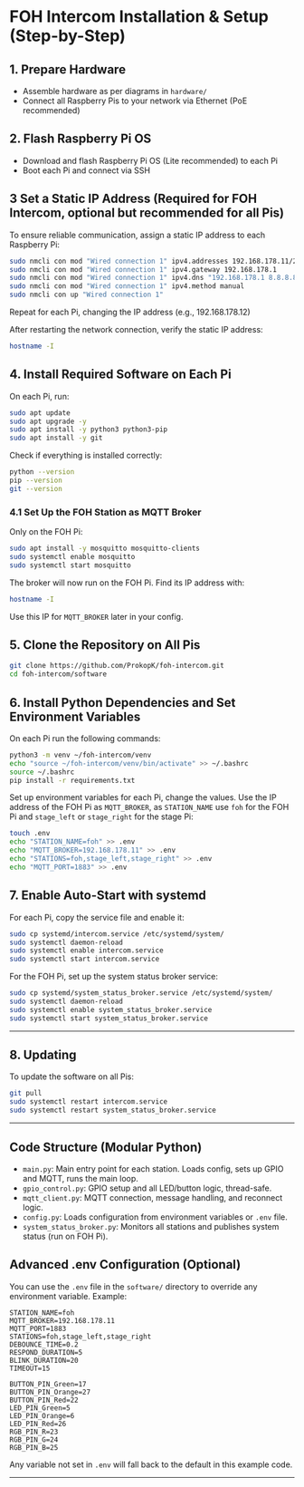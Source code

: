 # FOH Intercom Installation & Setup (Step-by-Step)

## 1. Prepare Hardware
- Assemble hardware as per diagrams in `hardware/`
- Connect all Raspberry Pis to your network via Ethernet (PoE recommended)

## 2. Flash Raspberry Pi OS
- Download and flash Raspberry Pi OS (Lite recommended) to each Pi
- Boot each Pi and connect via SSH

## 3 Set a Static IP Address (Required for FOH Intercom, optional but recommended for all Pis)
To ensure reliable communication, assign a static IP address to each Raspberry Pi:

```bash
sudo nmcli con mod "Wired connection 1" ipv4.addresses 192.168.178.11/24
sudo nmcli con mod "Wired connection 1" ipv4.gateway 192.168.178.1
sudo nmcli con mod "Wired connection 1" ipv4.dns "192.168.178.1 8.8.8.8"
sudo nmcli con mod "Wired connection 1" ipv4.method manual
sudo nmcli con up "Wired connection 1"
```
Repeat for each Pi, changing the IP address (e.g., 192.168.178.12)

After restarting the network connection, verify the static IP address:
```bash
hostname -I
```

## 4. Install Required Software on Each Pi
On each Pi, run:
```bash
sudo apt update
sudo apt upgrade -y
sudo apt install -y python3 python3-pip
sudo apt install -y git
```
Check if everything is installed correctly:
```bash
python --version
pip --version
git --version
```

### 4.1 Set Up the FOH Station as MQTT Broker
Only on the FOH Pi:

```bash
sudo apt install -y mosquitto mosquitto-clients
sudo systemctl enable mosquitto
sudo systemctl start mosquitto
```
The broker will now run on the FOH Pi. Find its IP address with:
```bash
hostname -I
```
Use this IP for `MQTT_BROKER` later in your config.

## 5. Clone the Repository on All Pis
```bash
git clone https://github.com/ProkopK/foh-intercom.git
cd foh-intercom/software
```

## 6. Install Python Dependencies and Set Environment Variables
On each Pi run the following commands:
```bash
python3 -m venv ~/foh-intercom/venv
echo "source ~/foh-intercom/venv/bin/activate" >> ~/.bashrc
source ~/.bashrc
pip install -r requirements.txt
```
Set up environment variables for each Pi, change the values. Use the IP address of the FOH Pi as `MQTT_BROKER`, as `STATION_NAME` use `foh` for the FOH Pi and `stage_left` or `stage_right` for the stage Pi:
```bash
touch .env
echo "STATION_NAME=foh" >> .env
echo "MQTT_BROKER=192.168.178.11" >> .env
echo "STATIONS=foh,stage_left,stage_right" >> .env
echo "MQTT_PORT=1883" >> .env
```

## 7. Enable Auto-Start with systemd
For each Pi, copy the service file and enable it:
```bash
sudo cp systemd/intercom.service /etc/systemd/system/
sudo systemctl daemon-reload
sudo systemctl enable intercom.service
sudo systemctl start intercom.service
```
For the FOH Pi, set up the system status broker service:
```bash
sudo cp systemd/system_status_broker.service /etc/systemd/system/
sudo systemctl daemon-reload
sudo systemctl enable system_status_broker.service
sudo systemctl start system_status_broker.service
```

---

## 8. Updating
To update the software on all Pis:
```bash
git pull
sudo systemctl restart intercom.service
sudo systemctl restart system_status_broker.service
```

---

## Code Structure (Modular Python)
- `main.py`: Main entry point for each station. Loads config, sets up GPIO and MQTT, runs the main loop.
- `gpio_control.py`: GPIO setup and all LED/button logic, thread-safe.
- `mqtt_client.py`: MQTT connection, message handling, and reconnect logic.
- `config.py`: Loads configuration from environment variables or `.env` file.
- `system_status_broker.py`: Monitors all stations and publishes system status (run on FOH Pi).

## Advanced .env Configuration (Optional)
You can use the `.env` file in the `software/` directory to override any environment variable. Example:
```
STATION_NAME=foh
MQTT_BROKER=192.168.178.11
MQTT_PORT=1883
STATIONS=foh,stage_left,stage_right
DEBOUNCE_TIME=0.2
RESPOND_DURATION=5
BLINK_DURATION=20
TIMEOUT=15

BUTTON_PIN_Green=17
BUTTON_PIN_Orange=27
BUTTON_PIN_Red=22
LED_PIN_Green=5
LED_PIN_Orange=6
LED_PIN_Red=26
RGB_PIN_R=23
RGB_PIN_G=24
RGB_PIN_B=25
```

Any variable not set in `.env` will fall back to the default in this example code.

---
